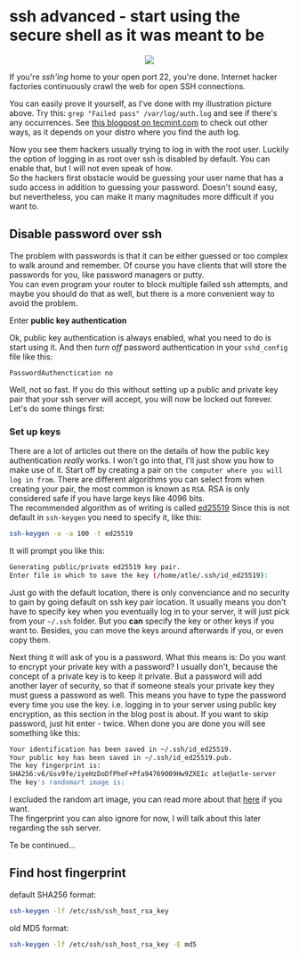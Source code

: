 # ssh advanced - start using the secure shell as it was meant to be

<div class="separator" style="clear: both; text-align: center;"><img border="0" src="https://storage.googleapis.com/atle-static/pics/ssh_danger_zone.jpg" /></div>

If you're _ssh'ing_ home to your open port 22, you're done. Internet hacker factories continuously crawl the web for open SSH connections.

You can easily prove it yourself, as I've done with my illustration picture above. Try this: `grep "Failed pass" /var/log/auth.log` and see if there's any occurrences.
See [this blogpost on tecmint.com](https://www.tecmint.com/find-failed-ssh-login-attempts-in-linux/) to check out other ways, as it depends on your distro where you find the auth log.

Now you see them hackers usually trying to log in with the root user. Luckily the option of logging in as root over ssh is disabled by default. You can enable that, but I will not even speak of how.  
So the hackers first obstacle would be guessing your user name that has a sudo access in addition to guessing your password. Doesn't sound easy, but nevertheless, you can make it many magnitudes more difficult if you want to.

## Disable password over ssh

The problem with passwords is that it can be either guessed or too complex to walk around and remember. Of course you have clients that will store the passwords for you, like password managers or putty.  
You can even program your router to block multiple failed ssh attempts, and maybe you should do that as well, but there is a more convenient way to avoid the problem.

Enter **public key authentication**

Ok, public key authentication is always enabled, what you need to do is start using it. And then _turn off_ password authentication in your `sshd_config` file like this:

```ssh
PasswordAuthenctication no
```

Well, not so fast. If you do this without setting up a public and private key pair that your ssh server will accept, you will now be locked out forever. Let's do some things first:

### Set up keys

There are a lot of articles out there on the details of how the public key authentication _really_ works. I won't go into that, I'll just show you how to make use of it.
Start off by creating a pair on `the computer where you will log in from`.
There are different algorithms you can select from when creating your pair, the most common is known as `RSA`. RSA is only considered safe if you have large keys like 4096 bits.  
The recommended algorithm as of writing is called [ed25519](https://ed25519.cr.yp.to/)
Since this is not default in `ssh-keygen` you need to specify it, like this:

```sh
ssh-keygen -o -a 100 -t ed25519
```

It will prompt you like this:

```bash
Generating public/private ed25519 key pair.
Enter file in which to save the key (/home/atle/.ssh/id_ed25519):
```

Just go with the default location, there is only convenciance and no security to gain by going default on ssh key pair location. It usually means you don't have to specify key when you eventually log in to your server, it will just pick from your `~/.ssh` folder. But you **can** specify the key or other keys if you want to. Besides, you can move the keys around afterwards if you, or even copy them.

Next thing it will ask of you is a password. What this means is: Do you want to encrypt your private key with a password? I usually don't, because the concept of a private key is to keep it private. But a password will add another layer of security, so that if someone steals your private key they must guess a password as well. This means you have to type the password every time you use the key. i.e. logging in to your server using public key encryption, as this section in the blog post is about.
If you want to skip password, just hit enter - twice.
When done you are done you will see something like this:

```bash
Your identification has been saved in ~/.ssh/id_ed25519.
Your public key has been saved in ~/.ssh/id_ed25519.pub.
The key fingerprint is:
SHA256:v6/Gsv9fe/iyeHzDoDfPheF+Pfa94769009Hw9ZXEIc atle@atle-server
The key's randomart image is:
```

I excluded the random art image, you can read more about that [here](https://superuser.com/questions/22535/what-is-randomart-produced-by-ssh-keygen) if you want.  
The fingerprint you can also ignore for now, I will talk about this later regarding the ssh server.

Te be continued...

## Find host fingerprint

default SHA256 format:

```sh
ssh-keygen -lf /etc/ssh/ssh_host_rsa_key
```

old MD5 format:

```sh
ssh-keygen -lf /etc/ssh/ssh_host_rsa_key -E md5
```
